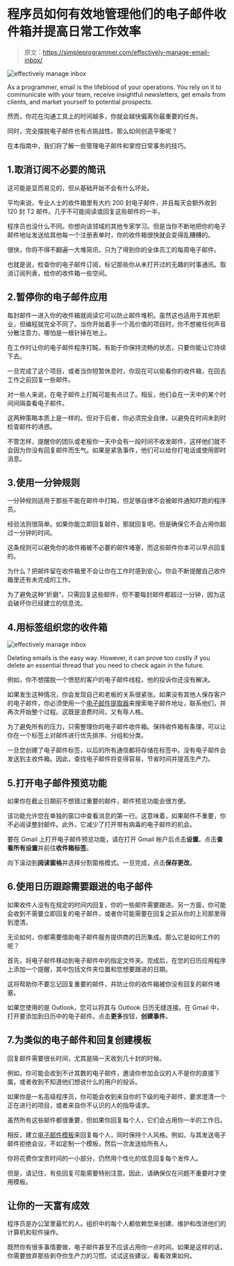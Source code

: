 # 程序员如何有效地管理他们的电子邮件收件箱并提高日常工作效率

> 原文：<https://simpleprogrammer.com/effectively-manage-email-inbox/>

![effectively manage inbox](img/9e949beb6f69a7fcfd7d695ed0f85bb7.png)

As a programmer, email is the lifeblood of your operations. You rely on it to communicate with your team, receive insightful newsletters, get emails from clients, and market yourself to potential prospects.

然而，你花在沟通工具上的时间越多，你就会越快偏离你最重要的任务。

同时，完全摆脱电子邮件也有点挑战性。那么如何创造平衡呢？

在本指南中，我们将了解一些管理电子邮件和掌控日常事务的技巧。

## 1.取消订阅不必要的简讯

这可能是显而易见的，但从基础开始不会有什么坏处。

平均来说，专业人士的收件箱里有大约 200 封电子邮件，并且每天会额外收到 120 封 T2 邮件。几乎不可能阅读或回复这些邮件的一半。

程序员也没什么不同。你想向该领域的其他专家学习。但是当你不断地把你的电子邮件地址发送给其他每一个注册表单时，你的收件箱很快就会变得乱糟糟的。

很快，你将不得不翻遍一大堆简讯，只为了得到你的全体员工的每周电子邮件。

也就是说，检查你的电子邮件订阅，标记那些你从未打开过的无趣的时事通讯。取消订阅列表，给你的收件箱一些空间。

## 2.暂停你的电子邮件应用

每封邮件一进入你的收件箱就阅读它可以防止邮件堆积。虽然这也适用于其他职业，但编程就完全不同了。当你开始着手一个高价值的项目时，你不想被任何声音分散注意力，哪怕是一根针掉在地上。

在工作时让你的电子邮件程序打盹，有助于你保持流畅的状态，只要你能让它持续下去。

一旦完成了这个项目，或者当你短暂休息时，你现在可以偷看你的收件箱，在回去工作之前回复一些邮件。

对一些人来说，在电子邮件上打盹可能有点过了。相反，他们会在一天中的某个时间间隔查看电子邮件。

这两种策略本质上是一样的。但对于后者，你必须完全自律，以避免在时间未到时检查邮件的诱惑。

不管怎样，提醒你的团队或老板你一天中会有一段时间不收发邮件，这样他们就不会因为你没有回复邮件而生气。如果是紧急事件，他们可以给你打电话或使用即时消息。

## 3.使用一分钟规则

一分钟规则适用于那些不能在邮件中打盹，但足够自律不会被邮件通知吓跑的程序员。

经验法则很简单。如果你能立即回复邮件，那就回复吧。但是确保它不会占用你超过一分钟的时间。

这条规则可以避免你的收件箱被不必要的邮件堵塞，而这些邮件你本可以早点回复的。

为什么？把邮件留在收件箱里不会让你在工作时感到安心。你会不断提醒自己收件箱里还有未完成的工作。

为了避免这种“折磨”，只需回复这些邮件，但不要每封邮件都超过一分钟，因为这会破坏你已经建立的信息流。

## 4.用标签组织您的收件箱

![effectively manage inbox](img/b2e256b574f238ca7192104a7984fb72.png)

Deleting emails is the easy way. However, it can prove too costly if you delete an essential thread that you need to check again in the future.

例如，你不想摆脱一个愤怒的客户的电子邮件线程，他的投诉你还没有解决。

如果发生这种情况，你会发现自己和老板的关系很紧张。如果没有其他人保存客户的电子邮件，你必须使用一个[电子邮件提取器](https://www.voilanorbert.com/blog/email-extractor-software/)来搜索电子邮件地址，联系他们，并再次开始整个过程。这既是浪费时间，又有辱人格。

为了避免所有的压力，只需整理你的电子邮件收件箱。保持收件箱有条理，可以让你在一个标签上对邮件进行优先排序、分组和分类。

一旦您创建了电子邮件标签，以后的所有通信都将存储在标签中。没有电子邮件会发送到主收件箱。因此，查找电子邮件将变得容易，节省时间并提高生产力。

## 5.打开电子邮件预览功能

如果你在截止日期前不想错过重要的邮件，邮件预览功能会很方便。

该功能允许您在单独的窗口中查看消息的第一行。这意味着，如果邮件不重要，你不必阅读整封邮件。此外，它减少了打开带有病毒的电子邮件的机会。

要在 Gmail 上打开电子邮件预览功能，请在打开 Gmail 帐户后点击**设置**。点击**查看所有设置**并前往**收件箱标签**。

向下滚动到**阅读窗格**并选择分割窗格模式。一旦完成，点击**保存更改**。

## 6.使用日历跟踪需要跟进的电子邮件

如果收件人没有在规定的时间内回复，你的一些邮件需要跟进。另一方面，你可能会收到不需要立即回复的电子邮件，或者你可能需要在回复之前从你的上司那里得到澄清。

无论如何，你都需要借助电子邮件服务提供商的日历集成。那么它是如何工作的呢？

首先，将电子邮件移动到电子邮件中的指定文件夹。完成后，在您的日历应用程序上添加一个提醒，其中包括文件夹位置和您想要跟进的日期。

这将帮助你不要忘记回复重要的邮件，并防止你的收件箱被你没有回复的邮件堵塞。

如果您使用的是 Outlook，您可以将其与 Outlook 日历无缝连接。在 Gmail 中，打开要添加到日历中的电子邮件。点击**更多**按钮，**创建事件**。

## 7.为类似的电子邮件和回复创建模板

回复邮件需要很长时间，尤其是隔一天收到几十封的时候。

例如，你可能会收到不计其数的电子邮件，邀请你参加会议的人不是你的直接下属，或者收到不知道他们想说什么的用户的投诉。

如果你是一名高级程序员，你可能会收到来自你的下级的电子邮件，要求澄清一个正在进行的项目，或者来自你不认识的人的指导请求。

虽然所有这些邮件都很重要，但如果你回复每个人，它们会占用你一半的工作日。

相反，建立[电子邮件模板](https://www.rightinbox.com/blog/how-to-set-up-email-templates-in-gmail)来回复每个人，同时保持个人风格。例如，与其发送电子邮件拒绝会议，不如定制一个模板，然后一次发送给所有人。

你将花费你宝贵时间的一小部分，仍然用个性化的信息回复每个发件人。

但是，请记住，有些回复可能需要特别注意。因此，请确保仅在问题不重要时才使用模板。

## 让你的一天富有成效

程序员是办公室里最忙的人。组织中的每个人都依赖您来创建、维护和改进他们的计算机和软件操作。

既然你有很多事情要做，电子邮件甚至不应该占用你一点时间。如果是这样的话，你需要放弃那些剥夺你生产力的习惯。试试这些建议，看看效果如何。